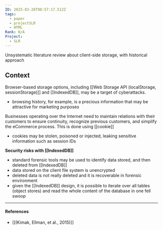 ```yaml
---
ID: 2025-03-28T08:57:17.512Z
tags:
  - paper
  - projectSLR
  - HTML
Rank: N/A
Project:
  - SLR
---
```

Unsystematic literature review about client-side storage, with historical approach

## Context

Browser-based storage options, including [[Web Storage API (localStorage, sessionStorage)]] and [[IndexedDB]], may be a target of cyberattacks.
- browsing history, for example, is a precious information that may be attractive for marketing purposes

Businesses operating over the Internet need to maintain relations with their customers to ensure continuity, recognize previous customers, and simplify the eCommerce process. This is done using [[cookie]]
- cookies may be stolen, poisoned or injected, leaking sensitive information such as session IDs

**Security risks with [[IndexedDB]]**
- standard forensic tools may be used to identify data stored, and then deleted from [[IndexedDB]]
- data stored on the client file system is unencrypted
- deleted data is not really deleted and it is recoverable in forensic environment
- given the [[IndexedDB]] design, it is possible to iterate over all tables (object stores) and read the whole content of the database in one fell swoop

---
#### References
- [[(Kimak, Ellman, et al., 2015)]]
